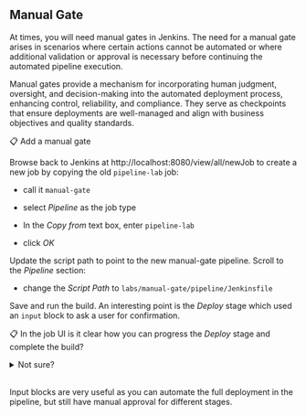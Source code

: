 ## Manual Gate

At times, you will need manual gates in Jenkins. The need for a manual gate arises in scenarios where certain actions cannot be automated or where additional validation or approval is necessary before continuing the automated pipeline execution.

Manual gates provide a mechanism for incorporating human judgment, oversight, and decision-making into the automated deployment process, enhancing control, reliability, and compliance. They serve as checkpoints that ensure deployments are well-managed and align with business objectives and quality standards.

📋 Add a manual gate

Browse back to Jenkins at http://localhost:8080/view/all/newJob to create a new job by copying the old `pipeline-lab` job:

- call it `manual-gate`

- select _Pipeline_ as the job type

- In the _Copy from_ text box, enter `pipeline-lab`

- click _OK_

Update the script path to point to the new manual-gate pipeline. Scroll to the _Pipeline_ section:

- change the _Script Path_ to `labs/manual-gate/pipeline/Jenkinsfile`

Save and run the build. An interesting point is the _Deploy_ stage which used an `input` block to ask a user for confirmation.

📋 In the job UI is it clear how you can progress the _Deploy_ stage and complete the build?

<details>
  <summary>Not sure?</summary>

You'll see boxes representing each stage of the pipeline - earlier stages are green to show they've suceeded. The _Deploy_ box is blue and it says _Paused_:

![](/img/jenkins-manual-gate.png)

Click the blue box and you'll see the confirmation window with the options defined in the Jenkinsfile. Click _Do it!_ and the build will continue.

</details><br/>

Input blocks are very useful as you can automate the full deployment in the pipeline, but still have manual approval for different stages.

